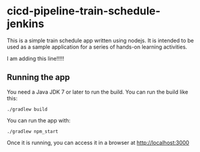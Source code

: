 # cicd-pipeline-train-schedule-jenkins

This is a simple train schedule app written using nodejs. It is intended to be used as a sample application for a series of hands-on learning activities.

I am adding this line!!!!!

## Running the app

You need a Java JDK 7 or later to run the build. You can run the build like this:

    ./gradlew build

You can run the app with:

    ./gradlew npm_start

Once it is running, you can access it in a browser at [http://localhost:3000](http://localhost:3000)
